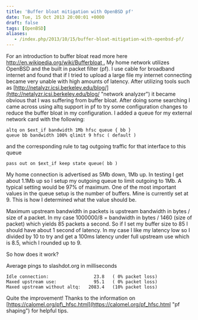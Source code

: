 ```yaml
---
title: 'Buffer bloat mitigation with OpenBSD pf'
date: Tue, 15 Oct 2013 20:00:01 +0000
draft: false
tags: [OpenBSD]
aliases:
   - /index.php/2013/10/15/buffer-bloat-mitigation-with-openbsd-pf/
---
```


For an introduction to buffer bloat read more here 
[http://en.wikipedia.org/wiki/Bufferbloat .](http://en.wikipedia.org/wiki/Bufferbloat "wikipedia") My home network utilizes OpenBSD and the built in packet filter (pf). I use cable for broadband internet and found that if I tried to upload a large file my internet connecting became very unable with high amounts of latency. After utilizing tools such as [http://netalyzr.icsi.berkeley.edu/blog/](http://netalyzr.icsi.berkeley.edu/blog/ "network analyzer") 
it became obvious that I was suffering from buffer bloat. After doing some 
searching I came across using altq support in pf to try some configuration 
changes to reduce the buffer bloat in my configuration. I added a queue for 
my external network card with the following:

```
altq on $ext_if bandwidth 1Mb hfsc queue { bb }
queue bb bandwidth 100% qlimit 9 hfsc ( default )
```
and the corresponding rule to tag outgoing traffic for that interface to this queue
```
pass out on $ext_if keep state queue( bb )
```
My home connection is advertised as 5Mb down, 1Mb up. In testing I get about 
1.1Mb up so I setup my outgoing queue to limit outgoing to 1Mb. A typical 
setting would be 97% of maximum. One of the most important values in the 
queue setup is the number of buffers. Mine is currently set at 9. This is 
how I determined what the value should be.

Maximum upstream bandwidth in 
packets is upstream bandwidth in bytes / size of a packet. In my case 
1000000/8 = bandwidth in bytes / 1460 (size of packet) which yields 
85 packets a second. So if I set my buffer size to 85 I should have about 
1 second of latency. In my case I like my latency low so I divided by 10 to 
try and get a 100ms latency under full upstream use which is 8.5, which I 
rounded up to 9. 

So how does it work? 

Average pings to slashdot.org in 
milliseconds
```
Idle connection:                 23.8   ( 0% packet loss)
Maxed upstream use:              95.1   ( 0% packet loss)
Maxed upstream without altq:   2083.4   (10% packet loss)

```
Quite the improvement! Thanks to the information on 
[https://calomel.org/pf\_hfsc.html](https://calomel.org/pf_hfsc.html "pf shaping") 
for helpful tips.